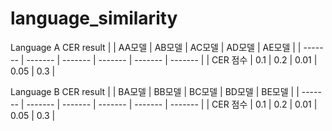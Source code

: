 # language_similarity

Language A CER result
| | AA모델 | AB모델 | AC모델 | AD모델 | AE모델 |
| ------- | ------- | ------- | ------- | ------- | ------- |
| CER 점수 | 0.1 | 0.2 | 0.01 | 0.05 | 0.3 |

Language B CER result
| | BA모델 | BB모델 | BC모델 | BD모델 | BE모델 |
| ------- | ------- | ------- | ------- | ------- | ------- |
| CER 점수 | 0.1 | 0.2 | 0.01 | 0.05 | 0.3 |
